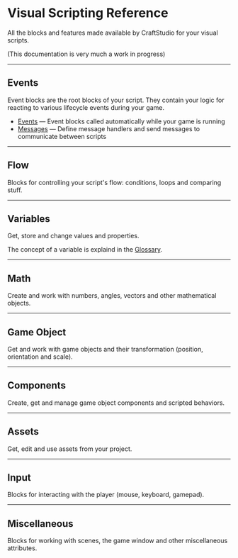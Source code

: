 # Visual Scripting Reference

All the blocks and features made available by CraftStudio for your visual scripts.

(This documentation is very much a work in progress)

----
## Events

Event blocks are the root blocks of your script. They contain your logic for reacting to various lifecycle events during your game.

 * [Events](Visual_Scripting/Events) — Event blocks called automatically while your game is running
 * [Messages](Visual_Scripting/Messages) — Define message handlers and send messages to communicate between scripts

----
## Flow

Blocks for controlling your script's flow: conditions, loops and comparing stuff.

----
## Variables

Get, store and change values and properties.

The concept of a variable is explaind in the [Glossary](Glossary).

----
## Math

Create and work with numbers, angles, vectors and other mathematical objects.

----
## Game Object

Get and work with game objects and their transformation (position, orientation and scale).

----
## Components

Create, get and manage game object components and scripted behaviors.

----
## Assets

Get, edit and use assets from your project.

----
## Input

Blocks for interacting with the player (mouse, keyboard, gamepad).

----
## Miscellaneous

Blocks for working with scenes, the game window and other miscellaneous attributes.